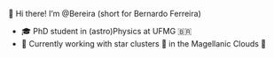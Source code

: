 👋 Hi there! I’m @Bereira (short for Bernardo Ferreira)
- 🎓 PhD student in (astro)Physics at UFMG 🇧🇷
- 🔭 Currently working with star clusters 🌟 in the Magellanic Clouds 🌌
